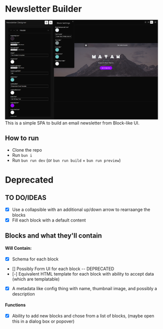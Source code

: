 # Newsletter Builder

![Update Aug 23](public/readme/update23Aug.png)
This is a simple SPA to build an email newsletter from Block-like UI.

## How to run

- Clone the repo
- Run `bun i`
- Run `bun run dev` (or `bun run build` + `bun run preview`)

# Deprecated

## TO DO/IDEAS

- [x] Use a collapsible with an additional up/down arrow to rearraange the blocks
- [x] Fill each block with a default content

## Blocks and what they'll contain

#### Will Contain:

- [x] Schema for each block
- [] Possibly Form UI for each block -- DEPRECATED
- [-] Equivalent HTML template for each block with ability to accept data (which are templatable)
- [x] A metadata like config thing with name, thumbnail image, and possibly a description

#### Functions

- [x] Ability to add new blocks and chose from a list of blocks, (maybe open this in a dialog box or popover)
